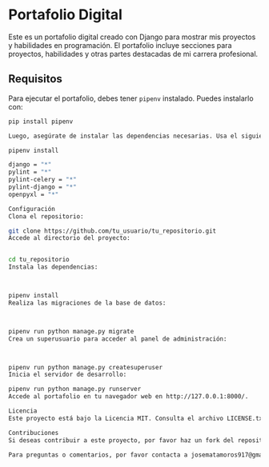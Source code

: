 # Portafolio Digital

Este es un portafolio digital creado con Django para mostrar mis proyectos y habilidades en programación. El portafolio incluye secciones para proyectos, habilidades y otras partes destacadas de mi carrera profesional.

## Requisitos

Para ejecutar el portafolio, debes tener `pipenv` instalado. Puedes instalarlo con:

```bash
pip install pipenv

Luego, asegúrate de instalar las dependencias necesarias. Usa el siguiente comando en el directorio del proyecto:

pipenv install

django = "*"
pylint = "*"
pylint-celery = "*"
pylint-django = "*"
openpyxl = "*"

Configuración
Clona el repositorio:

git clone https://github.com/tu_usuario/tu_repositorio.git
Accede al directorio del proyecto:


cd tu_repositorio
Instala las dependencias:



pipenv install
Realiza las migraciones de la base de datos:



pipenv run python manage.py migrate
Crea un superusuario para acceder al panel de administración:



pipenv run python manage.py createsuperuser
Inicia el servidor de desarrollo:

pipenv run python manage.py runserver
Accede al portafolio en tu navegador web en http://127.0.0.1:8000/.

Licencia
Este proyecto está bajo la Licencia MIT. Consulta el archivo LICENSE.txt para obtener más detalles.

Contribuciones
Si deseas contribuir a este proyecto, por favor haz un fork del repositorio y envía un pull request con tus cambios.

Para preguntas o comentarios, por favor contacta a josematamoros917@gmail.com.